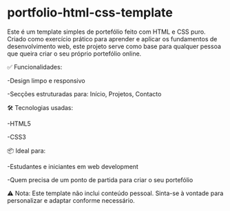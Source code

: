 # portfolio-html-css-template

Este é um template simples de portefólio feito com HTML e CSS puro. Criado como exercício prático para aprender e aplicar os fundamentos de desenvolvimento web, este projeto serve como base para qualquer pessoa que queira criar o seu próprio portefólio online.

✅ Funcionalidades:

-Design limpo e responsivo

-Secções estruturadas para: Início, Projetos, Contacto

🛠️ Tecnologias usadas:

-HTML5

-CSS3

📦 Ideal para:

-Estudantes e iniciantes em web development

-Quem precisa de um ponto de partida para criar o seu portefólio

⚠️ Nota: Este template não inclui conteúdo pessoal. Sinta-se à vontade para personalizar e adaptar conforme necessário.
